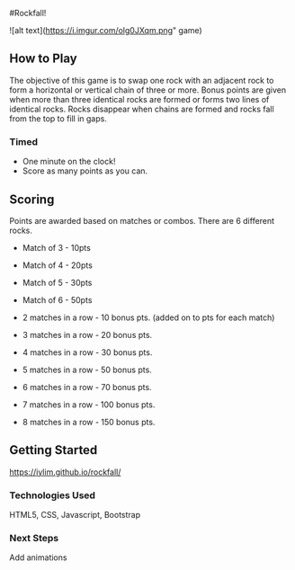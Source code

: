 #Rockfall!

![alt text](https://i.imgur.com/olg0JXqm.png" game)

## How to Play
The objective of this game is to swap one rock with an adjacent rock to form a horizontal or vertical chain of three or more. Bonus points are given when more than three identical rocks are formed or forms two lines of identical rocks. Rocks disappear when chains are formed and rocks fall from the top to fill in gaps. 

### Timed
* One minute on the clock!
* Score as many points as you can.

## Scoring
Points are awarded based on matches or combos.
There are 6 different rocks.

* Match of 3 - 10pts
* Match of 4 - 20pts
* Match of 5 - 30pts
* Match of 6 - 50pts

* 2 matches in a row - 10 bonus pts. (added on to pts for each match)
* 3 matches in a row - 20 bonus pts.
* 4 matches in a row - 30 bonus pts.
* 5 matches in a row - 50 bonus pts.
* 6 matches in a row - 70 bonus pts.
* 7 matches in a row - 100 bonus pts.
* 8 matches in a row - 150 bonus pts.
 
## Getting Started
<https://iylim.github.io/rockfall/>

### Technologies Used
HTML5, CSS, Javascript, Bootstrap

### Next Steps 
Add animations